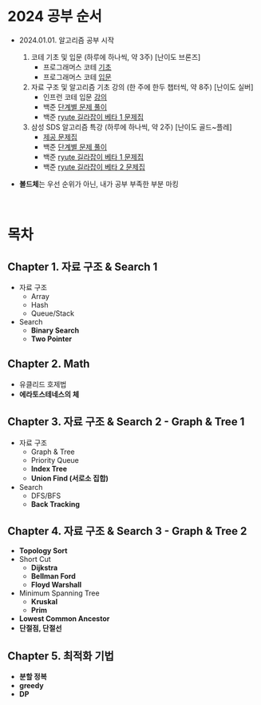 # 2024 공부 순서 

- 2024.01.01. 알고리즘 공부 시작 
  1. 코테 기초 및 입문 (하루에 하나씩, 약 3주) [난이도 브론즈]
      - 프로그래머스 코테 [기초](https://school.programmers.co.kr/learn/challenges/training?order=acceptance_desc) 
      - 프로그래머스 코테 [입문](https://school.programmers.co.kr/learn/challenges/beginner?order=acceptance_desc) 
  2. 자료 구조 및 알고리즘 기초 강의 (한 주에 한두 챕터씩, 약 8주) [난이도 실버]
      - 인프런 코테 입문 [강의](https://www.inflearn.com/course/%EC%BD%94%EB%94%A9%ED%85%8C%EC%8A%A4%ED%8A%B8-%EC%9E%85%EB%AC%B8-%ED%8C%8C%EC%9D%B4%EC%8D%AC) 
      - 백준 [단계별 문제 풀이](https://www.acmicpc.net/step)
      - 백준 [ryute 길라잡이 베타 1 문제집](https://www.acmicpc.net/workbook/view/2418)
  3. 삼성 SDS 알고리즘 특강 (하루에 하나씩, 약 2주) [난이도 골드~플레]
      - [제공 문제집](https://www.acmicpc.net/group/11501)
      - 백준 [단계별 문제 풀이](https://www.acmicpc.net/step)
      - 백준 [ryute 길라잡이 베타 1 문제집](https://www.acmicpc.net/workbook/view/2418)
      - 백준 [ryute 길라잡이 베타 2 문제집](https://www.acmicpc.net/workbook/view/2419)


- **볼드체**는 우선 순위가 아닌, 내가 공부 부족한 부분 마킹 

<br>

# 목차 
## Chapter 1. 자료 구조 & Search 1

- 자료 구조
  - Array
  - Hash
  - Queue/Stack
- Search
  - **Binary Search**
  - **Two Pointer**


## Chapter 2. Math 
- 유클리드 호제법
- **에라토스테네스의 체**


## Chapter 3. 자료 구조 & Search 2 - Graph & Tree 1
- 자료 구조
  - Graph & Tree
  - Priority Queue
  - **Index Tree**
  - **Union Find (서로소 집합)**
- Search
  - DFS/BFS
  - **Back Tracking**


## Chapter 4. 자료 구조 & Search 3 - Graph & Tree 2
- **Topology Sort**
- Short Cut
  - **Dijkstra**
  - **Bellman Ford**
  - **Floyd Warshall**
- Minimum Spanning Tree
  - **Kruskal**
  - **Prim**
- **Lowest Common Ancestor**
- **단절점, 단절선**


## Chapter 5. 최적화 기법 
- **분할 정복**
- **greedy**
- **DP** 
  
